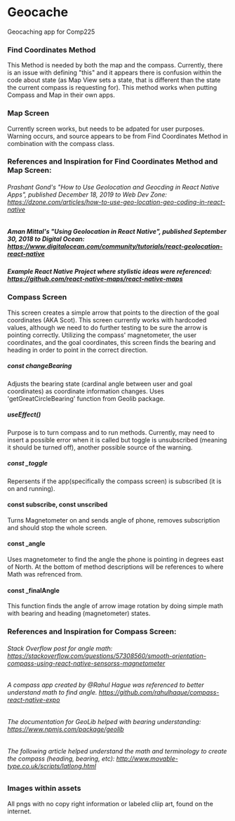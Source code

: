 # Geocache
Geocaching app for Comp225

### Find Coordinates Method 
This Method is needed by both the map and the compass. Currently, there is an issue with defining "this" and it appears there is confusion within the code about state (as Map View sets a state, that is different than the state the current compass is requesting for). This method works when putting Compass and Map in their own apps. 
### Map Screen 
Currently screen works, but needs to be adpated for user purposes. Warning occurs, and source appears to be from Find Coordinates Method in combination with the compass class. 
### References and Inspiration for Find Coordinates Method and Map Screen: 

###### Prashant Gond's "How to Use Geolocation and Geocding in React Native Apps", published December 18, 2019 to Web Dev Zone: https://dzone.com/articles/how-to-use-geo-location-geo-coding-in-react-native

##### Aman Mittal's "Using Geolocation in React Native", published September 30, 2018 to Digital Ocean: https://www.digitalocean.com/community/tutorials/react-geolocation-react-native

##### Example React Native Project where stylistic ideas were referenced: https://github.com/react-native-maps/react-native-maps


### Compass Screen 
This screen creates a simple arrow that points to the direction of the goal coordinates (AKA Scot). This screen currently works with hardcoded values, although we need to do further testing to be sure the arrow is pointing correctly. Utilizing the compass' magnetometer, the user coordinates, and the goal coordinates, this screen finds the bearing and heading in order to point in the correct direction. 

##### const changeBearing
Adjusts the bearing state (cardinal angle between user and goal coordinates) as coordinate information changes. Uses 'getGreatCircleBearing' function from Geolib package.

##### useEffect()
Purpose is to turn compass and to run methods. Currently, may need to insert a possible error when it is called but toggle is unsubscribed (meaning it should be turned off), another possible source of the warning. 
 
##### const _toggle
Repersents if the app(specifically the compass screen) is subscribed (it is on and running). 

#### const subscribe, const unscribed 
Turns Magnetometer on and sends angle of phone, removes subscription and should stop the whole screen. 

#### const _angle 
Uses magnetometer to find the angle the phone is pointing in degrees east of North. At the bottom of method descriptions will be references to where Math was refrenced from. 

#### const _finalAngle
This function finds the angle of arrow image rotation by doing simple math with bearing and heading (magnetometer) states. 

### References and Inspiration for Compass Screen: 
###### Stack Overflow post for angle math: https://stackoverflow.com/questions/57308560/smooth-orientation-compass-using-react-native-sensorss-magnetometer
###### A compass app created by @Rahul Hague was referenced to better understand math to find angle. https://github.com/rahulhaque/compass-react-native-expo
###### The documentation for GeoLib helped with bearing understanding: https://www.npmjs.com/package/geolib
###### The following article helped understand the math and terminology to create the compass (heading, bearing, etc): http://www.movable-type.co.uk/scripts/latlong.html


### Images within assets 
All pngs with no copy right information or labeled cliip art, found on the internet. 


